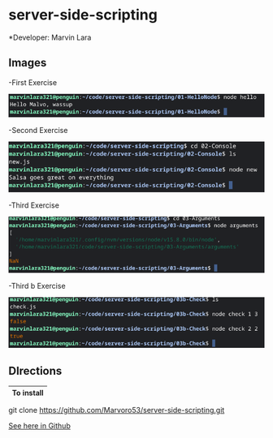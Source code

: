 # server-side-scripting

*Developer: Marvin Lara
## Images
-First Exercise

![](Images/first.png)

-Second Exercise

![](Images/second.png)

-Third Exercise

![](Images/third.png)

-Third b Exercise

![](Images/fourth.png)



## DIrections

**To install** |
---------------|
git clone https://github.com/Marvoro53/server-side-scripting.git
 
 [See here in Github](https://github.com/Marvoro53/server-side-scripting)
